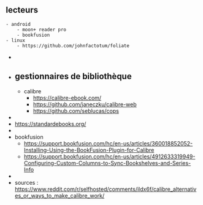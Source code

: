 ## lecteurs
	- android
		- moon+ reader pro
		- bookfusion
	- linux
		- https://github.com/johnfactotum/foliate
-
- ## gestionnaires de bibliothèque
	- calibre
		- https://calibre-ebook.com/
		- https://github.com/janeczku/calibre-web
		- https://github.com/seblucas/cops
-
- https://standardebooks.org/
-
- bookfusion
	- https://support.bookfusion.com/hc/en-us/articles/360018852052-Installing-Using-the-BookFusion-Plugin-for-Calibre
	- https://support.bookfusion.com/hc/en-us/articles/4912633319949-Configuring-Custom-Columns-to-Sync-Bookshelves-and-Series-Info
-
- sources : https://www.reddit.com/r/selfhosted/comments/ildx6f/calibre_alternatives_or_ways_to_make_calibre_work/